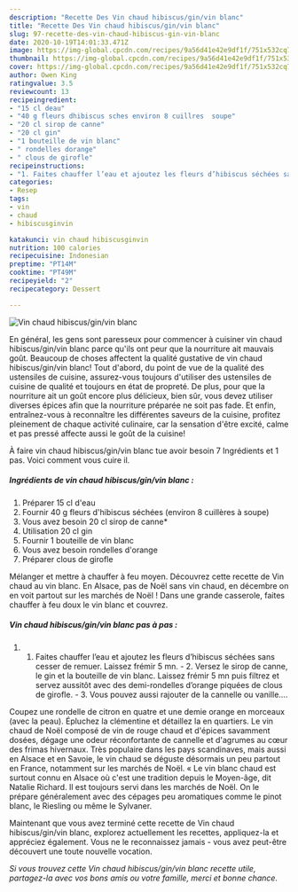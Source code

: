 ```yaml
---
description: "Recette Des Vin chaud hibiscus/gin/vin blanc"
title: "Recette Des Vin chaud hibiscus/gin/vin blanc"
slug: 97-recette-des-vin-chaud-hibiscus-gin-vin-blanc
date: 2020-10-19T14:01:33.471Z
image: https://img-global.cpcdn.com/recipes/9a56d41e42e9df1f/751x532cq70/vin-chaud-hibiscusginvin-blanc-photo-principale-de-la-recette.jpg
thumbnail: https://img-global.cpcdn.com/recipes/9a56d41e42e9df1f/751x532cq70/vin-chaud-hibiscusginvin-blanc-photo-principale-de-la-recette.jpg
cover: https://img-global.cpcdn.com/recipes/9a56d41e42e9df1f/751x532cq70/vin-chaud-hibiscusginvin-blanc-photo-principale-de-la-recette.jpg
author: Owen King
ratingvalue: 3.5
reviewcount: 13
recipeingredient:
- "15 cl deau"
- "40 g fleurs dhibiscus sches environ 8 cuillres  soupe"
- "20 cl sirop de canne"
- "20 cl gin"
- "1 bouteille de vin blanc"
- " rondelles dorange"
- " clous de girofle"
recipeinstructions:
- "1. Faites chauffer l’eau et ajoutez les fleurs d’hibiscus séchées sans cesser de remuer. Laissez frémir 5 mn.  2. Versez le sirop de canne, le gin et la bouteille de vin blanc. Laissez frémir 5 mn puis filtrez et servez aussitôt avec des demi-rondelles d’orange piquées de clous de girofle.  3. Vous pouvez aussi rajouter de la cannelle ou vanille...."
categories:
- Resep
tags:
- vin
- chaud
- hibiscusginvin

katakunci: vin chaud hibiscusginvin 
nutrition: 100 calories
recipecuisine: Indonesian
preptime: "PT14M"
cooktime: "PT49M"
recipeyield: "2"
recipecategory: Dessert

---
```



![Vin chaud hibiscus/gin/vin blanc](https://img-global.cpcdn.com/recipes/9a56d41e42e9df1f/751x532cq70/vin-chaud-hibiscusginvin-blanc-photo-principale-de-la-recette.jpg)

En général, les gens sont paresseux pour commencer à cuisiner vin chaud hibiscus/gin/vin blanc parce qu'ils ont peur que la nourriture ait mauvais goût. Beaucoup de choses affectent la qualité gustative de vin chaud hibiscus/gin/vin blanc! Tout d'abord, du point de vue de la qualité des ustensiles de cuisine, assurez-vous toujours d'utiliser des ustensiles de cuisine de qualité et toujours en état de propreté. De plus, pour que la nourriture ait un goût encore plus délicieux, bien sûr, vous devez utiliser diverses épices afin que la nourriture préparée ne soit pas fade. Et enfin, entraînez-vous à reconnaître les différentes saveurs de la cuisine, profitez pleinement de chaque activité culinaire, car la sensation d'être excité, calme et pas pressé affecte aussi le goût de la cuisine!

<!--inarticleads1-->

À faire vin chaud hibiscus/gin/vin blanc tue avoir besoin 7 Ingrédients et 1 pas. Voici comment vous cuire il.

##### Ingrédients de vin chaud hibiscus/gin/vin blanc :

1. Préparer 15 cl d&#39;eau
1. Fournir 40 g fleurs d&#39;hibiscus séchées (environ 8 cuillères à soupe)
1. Vous avez besoin 20 cl sirop de canne*
1. Utilisation 20 cl gin
1. Fournir 1 bouteille de vin blanc
1. Vous avez besoin  rondelles d&#39;orange
1. Préparer  clous de girofle


Mélanger et mettre à chauffer à feu moyen. Découvrez cette recette de Vin chaud au vin blanc. En Alsace, pas de Noël sans vin chaud, en décembre on en voit partout sur les marchés de Noël ! Dans une grande casserole, faites chauffer à feu doux le vin blanc et couvrez. 

<!--inarticleads2-->

##### Vin chaud hibiscus/gin/vin blanc pas à pas :

1. 1. Faites chauffer l’eau et ajoutez les fleurs d’hibiscus séchées sans cesser de remuer. Laissez frémir 5 mn.  - 2. Versez le sirop de canne, le gin et la bouteille de vin blanc. Laissez frémir 5 mn puis filtrez et servez aussitôt avec des demi-rondelles d’orange piquées de clous de girofle.  - 3. Vous pouvez aussi rajouter de la cannelle ou vanille....


Coupez une rondelle de citron en quatre et une demie orange en morceaux (avec la peau). Épluchez la clémentine et détaillez la en quartiers. Le vin chaud de Noël composé de vin de rouge chaud et d&#39;épices savamment dosées, dégage une odeur réconfortante de cannelle et d&#39;agrumes au cœur des frimas hivernaux. Très populaire dans les pays scandinaves, mais aussi en Alsace et en Savoie, le vin chaud se déguste désormais un peu partout en France, notamment sur les marchés de Noël. « Le vin blanc chaud est surtout connu en Alsace où c&#39;est une tradition depuis le Moyen-âge, dit Natalie Richard. Il est toujours servi dans les marchés de Noël. On le prépare généralement avec des cépages peu aromatiques comme le pinot blanc, le Riesling ou même le Sylvaner. 

<!--inarticleads1-->

<p>
Maintenant que vous avez terminé cette recette de Vin chaud hibiscus/gin/vin blanc, explorez actuellement les recettes, appliquez-la et appréciez également. Vous ne le reconnaissez jamais - vous avez peut-être découvert une toute nouvelle vocation.
</p>

<p>
<i>Si vous trouvez cette Vin chaud hibiscus/gin/vin blanc recette utile, partagez-la avec vos bons amis ou votre famille, merci et bonne chance.</i>
</p>
